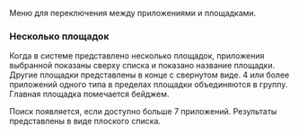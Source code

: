 Меню для переключения между приложениями и площадками.

<!-- example(app-switcher-overview) -->

### Несколько площадок

Когда в системе представлено несколько площадок, приложения выбранной показаны сверху списка и показано название площадки. Другие площадки представлены в конце с свернутом виде. 4 или более приложений одного типа в пределах площадки объединяются в группу. Главная площадка помечается бейджем.

Поиск появляется, если доступно больше 7 приложений. Результаты представлены в виде плоского списка.

<!-- example(app-switcher-overview) -->
